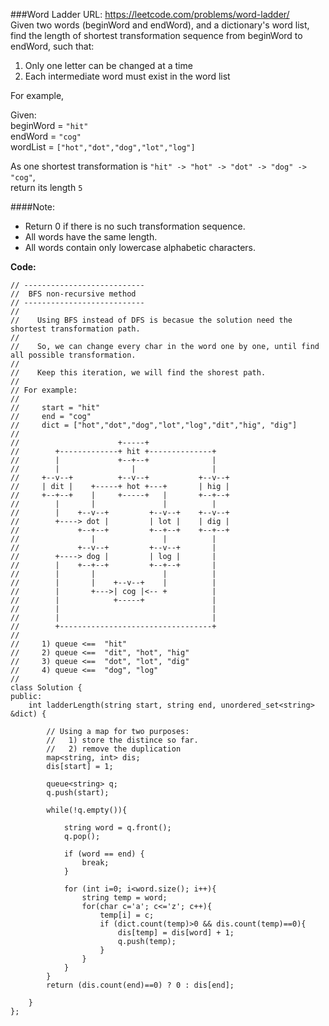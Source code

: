 ###Word Ladder
URL: https://leetcode.com/problems/word-ladder/</br>
Given two words (beginWord and endWord), and a dictionary's word list, find the length of shortest transformation sequence from beginWord to endWord, such that:

1. Only one letter can be changed at a time
2. Each intermediate word must exist in the word list

For example,

Given:</br>
beginWord = `"hit"`</br>
endWord = `"cog"`</br>
wordList = `["hot","dot","dog","lot","log"]`</br>

As one shortest transformation is `"hit" -> "hot" -> "dot" -> "dog" -> "cog"`,</br>
return its length `5`

####Note:
- Return 0 if there is no such transformation sequence.
- All words have the same length.
- All words contain only lowercase alphabetic characters.

__Code:__

	// --------------------------- 
	//  BFS non-recursive method
	// ---------------------------
	//
	//    Using BFS instead of DFS is becasue the solution need the shortest transformation path.
	//  
	//    So, we can change every char in the word one by one, until find all possible transformation.
	//
	//    Keep this iteration, we will find the shorest path.
	//
	// For example:
	//   
	//     start = "hit"
	//     end = "cog"
	//     dict = ["hot","dot","dog","lot","log","dit","hig", "dig"]
	//
	//                      +-----+                  
	//        +-------------+ hit +--------------+   
	//        |             +--+--+              |   
	//        |                |                 |   
	//     +--v--+          +--v--+           +--v--+
	//     | dit |    +-----+ hot +---+       | hig |
	//     +--+--+    |     +-----+   |       +--+--+
	//        |       |               |          |   
	//        |    +--v--+         +--v--+    +--v--+
	//        +----> dot |         | lot |    | dig |
	//             +--+--+         +--+--+    +--+--+
	//                |               |          |   
	//             +--v--+         +--v--+       |   
	//        +----> dog |         | log |       |   
	//        |    +--+--+         +--+--+       |   
	//        |       |               |          |   
	//        |       |    +--v--+    |          |   
	//        |       +--->| cog |<-- +          |   
	//        |            +-----+               |   
	//        |                                  |   
	//        |                                  |   
	//        +----------------------------------+   
	//     
	//     1) queue <==  "hit"
	//     2) queue <==  "dit", "hot", "hig"
	//     3) queue <==  "dot", "lot", "dig"
	//     4) queue <==  "dog", "log" 
	// 
	class Solution {
	public:
	    int ladderLength(string start, string end, unordered_set<string> &dict) {
	        
	        // Using a map for two purposes: 
	        //   1) store the distince so far.
	        //   2) remove the duplication 
	        map<string, int> dis;
	        dis[start] = 1;
	        
	        queue<string> q;
	        q.push(start);
	        
	        while(!q.empty()){

	            string word = q.front(); 
	            q.pop();
	            
	            if (word == end) {
	                break;
	            }
	            
	            for (int i=0; i<word.size(); i++){
	                string temp = word;
	                for(char c='a'; c<='z'; c++){
	                    temp[i] = c;
	                    if (dict.count(temp)>0 && dis.count(temp)==0){
	                        dis[temp] = dis[word] + 1;
	                        q.push(temp);
	                    }
	                }
	            }
	        }
	        return (dis.count(end)==0) ? 0 : dis[end];
	        
	    }
	};